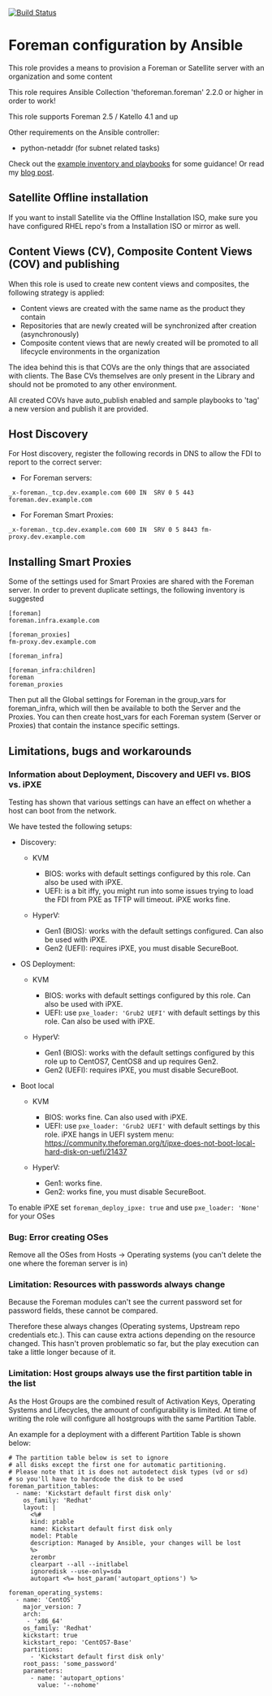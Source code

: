 [![Build Status](https://drone.element-networks.nl/api/badges/Ansible/role-foreman/status.svg)](https://drone.element-networks.nl/Ansible/role-foreman)
# Foreman configuration by Ansible
This role provides a means to provision a Foreman or Satellite server with an organization and some content

This role requires Ansible Collection 'theforeman.foreman' 2.2.0 or higher in order to work!

This role supports Foreman 2.5 / Katello 4.1 and up

Other requirements on the Ansible controller:

* python-netaddr (for subnet related tasks)

Check out the [example inventory and playbooks](../playbooks) for some guidance! Or read my [blog post](https://theforeman.org/2020/10/foreman-config-as-code.html).

## Satellite Offline installation
If you want to install Satellite via the Offline Installation ISO, make sure you have configured RHEL repo's from a Installation ISO or mirror as well.

## Content Views (CV), Composite Content Views (COV) and publishing
When this role is used to create new content views and composites, the following strategy is applied:

* Content views are created with the same name as the product they contain
* Repositories that are newly created will be synchronized after creation (asynchronously)
* Composite content views that are newly created will be promoted to all lifecycle environments in the organization

The idea behind this is that COVs are the only things that are associated with clients. The Base CVs themselves are only present in the Library and should not be promoted to any other environment.

All created COVs have auto_publish enabled and sample playbooks to 'tag' a new version and publish it are provided.

## Host Discovery
For Host discovery, register the following records in DNS to allow the FDI to report to the correct server:

* For Foreman servers:
```
_x-foreman._tcp.dev.example.com 600 IN  SRV 0 5 443 foreman.dev.example.com
```

* For Foreman Smart Proxies:
```
_x-foreman._tcp.dev.example.com 600 IN  SRV 0 5 8443 fm-proxy.dev.example.com
```

## Installing Smart Proxies
Some of the settings used for Smart Proxies are shared with the Foreman server. In order to prevent duplicate
settings, the following inventory is suggested

```
[foreman]
foreman.infra.example.com

[foreman_proxies]
fm-proxy.dev.example.com

[foreman_infra]

[foreman_infra:children]
foreman
foreman_proxies
```

Then put all the Global settings for Foreman in the group_vars for foreman_infra, which will then be available
to both the Server and the Proxies. You can then create host_vars for each Foreman system (Server or Proxies) that contain the instance specific settings.

## Limitations, bugs and workarounds
### Information about Deployment, Discovery and UEFI vs. BIOS vs. iPXE
Testing has shown that various settings can have an effect on whether a host can boot from the network.

We have tested the following setups:

* Discovery:
  * KVM
    * BIOS: works with default settings configured by this role. Can also be used with iPXE.
    * UEFI: is a bit iffy, you might run into some issues trying to load the FDI from PXE as TFTP will timeout. iPXE works fine.

  * HyperV:
    * Gen1 (BIOS): works with the default settings configured. Can also be used with iPXE.
    * Gen2 (UEFI): requires iPXE, you must disable SecureBoot.

* OS Deployment:
  * KVM
    * BIOS: works with default settings configured by this role. Can also be used with iPXE.
    * UEFI: use ```pxe_loader: 'Grub2 UEFI'``` with default settings by this role. Can also be used with iPXE.

  * HyperV:
    * Gen1 (BIOS): works with the default settings configured by this role up to CentOS7, CentOS8 and up requires Gen2.
    * Gen2 (UEFI): requires iPXE, you must disable SecureBoot.

* Boot local
  * KVM
    * BIOS: works fine. Can also used with iPXE.
    * UEFI: use ```pxe_loader: 'Grub2 UEFI'``` with default settings by this role. iPXE hangs in UEFI system menu: https://community.theforeman.org/t/ipxe-does-not-boot-local-hard-disk-on-uefi/21437

  * HyperV:
    * Gen1: works fine.
    * Gen2: works fine, you must disable SecureBoot.

To enable iPXE set ```foreman_deploy_ipxe: true``` and use ```pxe_loader: 'None'``` for your OSes

### Bug: Error creating OSes
Remove all the OSes from Hosts -> Operating systems (you can't delete the one where the foreman server is in)

### Limitation: Resources with passwords always change
Because the Foreman modules can't see the current password set for password fields, these cannot be compared.

Therefore these always changes (Operating systems, Upstream repo credentials etc.). This can cause extra actions
depending on the resource changed. This hasn't proven problematic so far, but the play execution can take a
little longer because of it.

### Limitation: Host groups always use the first partition table in the list
As the Host Groups are the combined result of Activation Keys, Operating Systems and Lifecycles, the amount of
configurability is limited. At time of writing the role will configure all hostgroups with the same Partition Table.

An example for a deployment with a different Partition Table is shown below:

```
# The partition table below is set to ignore
# all disks except the first one for automatic partitioning.
# Please note that it is does not autodetect disk types (vd or sd)
# so you'll have to hardcode the disk to be used
foreman_partition_tables:
  - name: 'Kickstart default first disk only'
    os_family: 'Redhat'
    layout: |
      <%#
      kind: ptable
      name: Kickstart default first disk only
      model: Ptable
      description: Managed by Ansible, your changes will be lost
      %>
      zerombr
      clearpart --all --initlabel
      ignoredisk --use-only=sda
      autopart <%= host_param('autopart_options') %>

foreman_operating_systems:
  - name: 'CentOS'
    major_version: 7
    arch:
     - 'x86_64'
    os_family: 'Redhat'
    kickstart: true
    kickstart_repo: 'CentOS7-Base'
    partitions:
      - 'Kickstart default first disk only'
    root_pass: 'some_password'
    parameters:
      - name: 'autopart_options'
        value: '--nohome'
```
